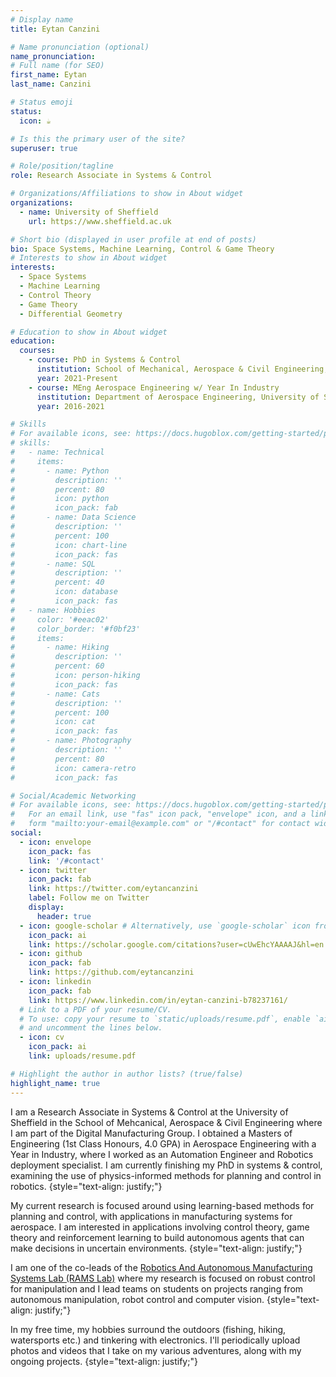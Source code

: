 ```yaml
---
# Display name
title: Eytan Canzini

# Name pronunciation (optional)
name_pronunciation: 
# Full name (for SEO)
first_name: Eytan
last_name: Canzini

# Status emoji
status:
  icon: ☕️

# Is this the primary user of the site?
superuser: true

# Role/position/tagline
role: Research Associate in Systems & Control

# Organizations/Affiliations to show in About widget
organizations:
  - name: University of Sheffield
    url: https://www.sheffield.ac.uk

# Short bio (displayed in user profile at end of posts)
bio: Space Systems, Machine Learning, Control & Game Theory
# Interests to show in About widget
interests:
  - Space Systems
  - Machine Learning
  - Control Theory 
  - Game Theory
  - Differential Geometry

# Education to show in About widget
education:
  courses:
    - course: PhD in Systems & Control
      institution: School of Mechanical, Aerospace & Civil Engineering, University of Sheffield
      year: 2021-Present
    - course: MEng Aerospace Engineering w/ Year In Industry
      institution: Department of Aerospace Engineering, University of Sheffield
      year: 2016-2021

# Skills
# For available icons, see: https://docs.hugoblox.com/getting-started/page-builder/#icons
# skills:
#   - name: Technical
#     items:
#       - name: Python
#         description: ''
#         percent: 80
#         icon: python
#         icon_pack: fab
#       - name: Data Science
#         description: ''
#         percent: 100
#         icon: chart-line
#         icon_pack: fas
#       - name: SQL
#         description: ''
#         percent: 40
#         icon: database
#         icon_pack: fas
#   - name: Hobbies
#     color: '#eeac02'
#     color_border: '#f0bf23'
#     items:
#       - name: Hiking
#         description: ''
#         percent: 60
#         icon: person-hiking
#         icon_pack: fas
#       - name: Cats
#         description: ''
#         percent: 100
#         icon: cat
#         icon_pack: fas
#       - name: Photography
#         description: ''
#         percent: 80
#         icon: camera-retro
#         icon_pack: fas

# Social/Academic Networking
# For available icons, see: https://docs.hugoblox.com/getting-started/page-builder/#icons
#   For an email link, use "fas" icon pack, "envelope" icon, and a link in the
#   form "mailto:your-email@example.com" or "/#contact" for contact widget.
social:
  - icon: envelope
    icon_pack: fas
    link: '/#contact'
  - icon: twitter
    icon_pack: fab
    link: https://twitter.com/eytancanzini
    label: Follow me on Twitter
    display:
      header: true
  - icon: google-scholar # Alternatively, use `google-scholar` icon from `ai` icon pack
    icon_pack: ai
    link: https://scholar.google.com/citations?user=cUwEhcYAAAAJ&hl=en
  - icon: github
    icon_pack: fab
    link: https://github.com/eytancanzini
  - icon: linkedin
    icon_pack: fab
    link: https://www.linkedin.com/in/eytan-canzini-b78237161/
  # Link to a PDF of your resume/CV.
  # To use: copy your resume to `static/uploads/resume.pdf`, enable `ai` icons in `params.yaml`,
  # and uncomment the lines below.
  - icon: cv
    icon_pack: ai
    link: uploads/resume.pdf

# Highlight the author in author lists? (true/false)
highlight_name: true
---
```


I am a Research Associate in Systems & Control at the University of Sheffield in the School of Mehcanical, Aerospace & Civil Engineering where I am part of the Digital Manufacturing Group. I obtained a Masters of Engineering (1st Class Honours, 4.0 GPA) in Aerospace Engineering with a Year in Industry, where I worked as an Automation Engineer and Robotics deployment specialist. I am currently finishing my PhD in systems & control, examining the use of physics-informed methods for planning and control in robotics. 
{style="text-align: justify;"}

My current research is focused around using learning-based methods for planning and control, with applications in manufacturing systems for aerospace. I am interested in applications involving control theory, game theory and reinforcement learning to build autonomous agents that can make decisions in uncertain environments.
{style="text-align: justify;"}

I am one of the co-leads of the [Robotics And Autonomous Manufacturing Systems Lab (RAMS Lab)](https://sites.google.com/sheffield.ac.uk/ramslab/) where my research is focused on robust control for manipulation and I lead teams on students on projects ranging from autonomous manipulation, robot control and computer vision. 
{style="text-align: justify;"}

In my free time, my hobbies surround the outdoors (fishing, hiking, watersports etc.) and tinkering with electronics. I'll periodically upload photos and videos that I take on my various adventures, along with my ongoing projects.
{style="text-align: justify;"}